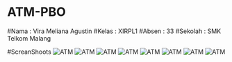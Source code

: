 # ATM-PBO

#Nama : Vira Meliana Agustin
#Kelas : XIRPL1
#Absen : 33
#Sekolah : SMK Telkom Malang

#ScreanShoots
![ATM](https://s27.postimg.org/rfwextzgj/image.png)
![ATM](https://s8.postimg.org/4e4zbmr5x/image.png)
![ATM](https://s28.postimg.org/krjqnoyhl/image.png)
![ATM](https://s28.postimg.org/jds3sdz89/image.png)
![ATM](https://s28.postimg.org/xy96n7u6x/image.png)
![ATM](https://s28.postimg.org/4kdg7mrh5/image.png)
![ATM](https://s28.postimg.org/cee1t0za1/image.png)
![ATM](https://s28.postimg.org/yeyzne7bt/image.png)
